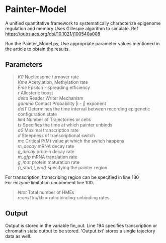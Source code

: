 # Painter-Model
A unified quantitative framework to systematically characterize epigenome regulation and memory 
Uses Gillespie algorithm to simulate. Ref https://pubs.acs.org/doi/10.1021/j100540a008

Run the Painter_Model.py, Use appropriate parameter values mentioned in the article to obtain the results.  
## Parameters
  >_K0_                  Nucleosome turnover rate\
  >_Kme_                 Acetylation, Methylation rate\
  >_Eme_                 Epsilon - spreading efficiency\
  >_r_                   Allosteric boost\
  >_delta_               Reader Writer Mechanism\
  >_gamma_               Contact Probability |i - j| exponent\
  >_delT_                Determines the time interval between recording epigenetic configuration state<br/> 
  >_limt_                Number of Trajectories or cells<br/> 
  >_ts_                  Specifies the time at which painter unbinds  
  >_a0_                  Maximal transcription rate\
  >_d_                   Steepness of transcriptional switch<br/> 
  >_mc_                  Critical P(M) value at which the switch happens<br/>
  >_m_decay_             mRNA decay rate\
  >_g_decay_             protein decay rate\
  >_m_gfp_               mRNA translation rate\
  >_g_mat_               protein maturation rate\
  >_{i_start,i_end}_     specifying the painter region
  
For transcription, transcribing region can be specified in line 130<br/>
For enzyme limitation uncomment line 100. 
  >_Ntot_        Total number of HMEs\
  >_rconst_      ku/kb = ratio binding-unbinding rates
    
## Output
   Output is stored in the variable fin_out. Line 194 specifies transcription or chromatin state output to be stored. 
   'Output.txt' stores a single tajectory data as well.  
